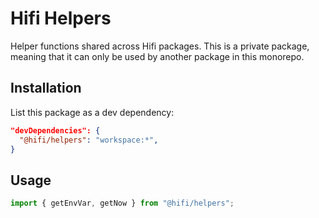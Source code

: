 # Hifi Helpers

Helper functions shared across Hifi packages. This is a private package, meaning that it can only be used by another
package in this monorepo.

## Installation

List this package as a dev dependency:

```json
"devDependencies": {
  "@hifi/helpers": "workspace:*",
}
```

## Usage

```javascript
import { getEnvVar, getNow } from "@hifi/helpers";
```
